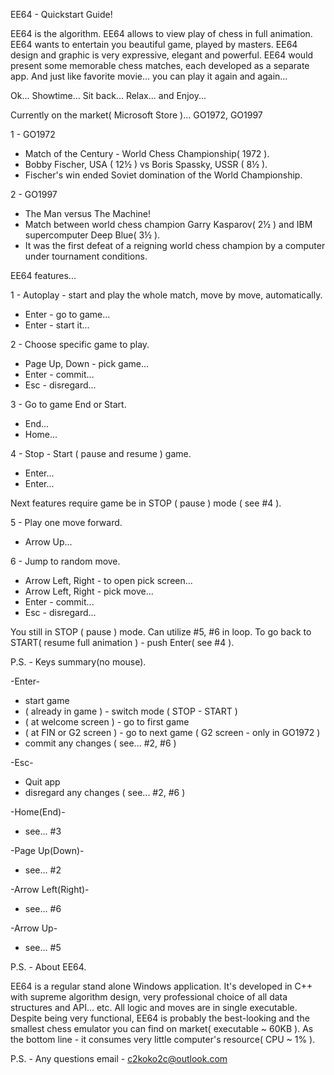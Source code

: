 EE64 - Quickstart Guide! 

EE64 is the algorithm.
EE64 allows to view play of chess in full animation.
EE64 wants to entertain you beautiful game, played by masters.
EE64 design and graphic is very expressive, elegant and powerful.
EE64 would present some memorable chess matches, each developed as a separate app.
And just like favorite movie... you can play it again and again...

Ok... 
Showtime... 
Sit back... Relax... and Enjoy...

Currently on the market( Microsoft Store )... GO1972, GO1997

1 - GO1972
  - Match of the Century - World Chess Championship( 1972 ).     
  - Bobby Fischer, USA ( 12½ ) vs Boris Spassky, USSR ( 8½ ). 
  - Fischer's win ended Soviet domination of the World Championship.
  
2 - GO1997
  - The Man versus The Machine!  
  - Match between world chess champion Garry Kasparov( 2½ ) and IBM supercomputer Deep Blue( 3½ ).
  - It was the first defeat of a reigning world chess champion by a computer under tournament conditions.


EE64 features...

1 - Autoplay - start and play the whole match, move by move, automatically.
   - Enter - go to game...
   - Enter - start it...

2 - Choose specific game to play. 
   - Page Up, Down - pick game...
   - Enter - commit...
   - Esc - disregard...

3 - Go to game End or Start.
   - End...
   - Home...

4 - Stop - Start ( pause and resume ) game. 
   - Enter...
   - Enter...

Next features require game be in STOP ( pause ) mode ( see #4 ).

5 - Play one move forward. 
   - Arrow Up...  

6 - Jump to random move.
   - Arrow Left, Right - to open pick screen...
   - Arrow Left, Right - pick move...
   - Enter - commit...
   - Esc - disregard...

You still in STOP ( pause ) mode.
Can utilize #5, #6 in loop. 
To go back to START( resume full animation ) - push Enter( see #4 ).
                 
P.S. - Keys summary(no mouse).

-Enter-
  - start game
  - ( already in game ) - switch mode ( STOP - START )          
  - ( at welcome screen ) - go to first game
  - ( at FIN or G2 screen ) - go to next game ( G2 screen - only in GO1972 )
  - commit any changes ( see... #2, #6 ) 
  
-Esc-
  - Quit app
  - disregard any changes ( see... #2, #6 )
  
-Home(End)-
  - see... #3
  
-Page Up(Down)-
  - see... #2
  
-Arrow Left(Right)-
  - see... #6
  
-Arrow Up-
  - see... #5

P.S. - About EE64.

EE64 is a regular stand alone Windows application.
It's developed in C++ with supreme algorithm design, very professional choice of all data structures and API... etc.
All logic and moves are in single executable. 
Despite being very functional, EE64 is probably the best-looking and the smallest chess emulator you can find on market( executable ~ 60KB ).
As the bottom line - it consumes very little computer's resource( CPU ~ 1% ).

P.S. - Any questions email - c2koko2c@outlook.com
